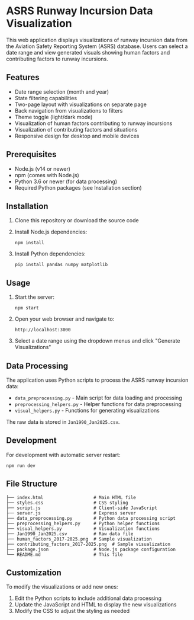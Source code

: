 # ASRS Runway Incursion Data Visualization

This web application displays visualizations of runway incursion data from the Aviation Safety Reporting System (ASRS) database. Users can select a date range and view generated visuals showing human factors and contributing factors to runway incursions.

## Features

- Date range selection (month and year)
- State filtering capabilities
- Two-page layout with visualizations on separate page
- Back navigation from visualizations to filters
- Theme toggle (light/dark mode)
- Visualization of human factors contributing to runway incursions
- Visualization of contributing factors and situations
- Responsive design for desktop and mobile devices

## Prerequisites

- Node.js (v14 or newer)
- npm (comes with Node.js)
- Python 3.6 or newer (for data processing)
- Required Python packages (see Installation section)

## Installation

1. Clone this repository or download the source code

2. Install Node.js dependencies:
   ```
   npm install
   ```

3. Install Python dependencies:
   ```
   pip install pandas numpy matplotlib
   ```

## Usage

1. Start the server:
   ```
   npm start
   ```

2. Open your web browser and navigate to:
   ```
   http://localhost:3000
   ```

3. Select a date range using the dropdown menus and click "Generate Visualizations"

## Data Processing

The application uses Python scripts to process the ASRS runway incursion data:

- `data_preprocessing.py` - Main script for data loading and processing
- `preprocessing_helpers.py` - Helper functions for data preprocessing
- `visual_helpers.py` - Functions for generating visualizations

The raw data is stored in `Jan1990_Jan2025.csv`.

## Development

For development with automatic server restart:
```
npm run dev
```

## File Structure

```
├── index.html                   # Main HTML file
├── styles.css                   # CSS styling
├── script.js                    # Client-side JavaScript
├── server.js                    # Express server
├── data_preprocessing.py        # Python data processing script
├── preprocessing_helpers.py     # Python helper functions
├── visual_helpers.py            # Visualization functions
├── Jan1990_Jan2025.csv          # Raw data file
├── human_factors_2017-2025.png  # Sample visualization
├── contributing_factors_2017-2025.png  # Sample visualization
├── package.json                 # Node.js package configuration
└── README.md                    # This file
```

## Customization

To modify the visualizations or add new ones:

1. Edit the Python scripts to include additional data processing
2. Update the JavaScript and HTML to display the new visualizations
3. Modify the CSS to adjust the styling as needed 
